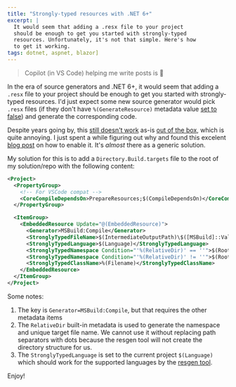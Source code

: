 ```yaml
---
title: "Strongly-typed resources with .NET 6+"
excerpt: |
  It would seem that adding a .resx file to your project 
  should be enough to get you started with strongly-typed 
  resources. Unfortunately, it's not that simple. Here's how
  to get it working.
tags: dotnet, aspnet, blazor]
---
```


> Copilot (in VS Code) helping me write posts is 🤯

In the era of source generators and .NET 6+, it would seem that adding a `.resx` file 
to your project should be enough to get you started with strongly-typed resources. 
I'd just expect some new source generator would pick `.resx` files (if they don't 
have `%(GenerateResource)` metadata value [set to false](https://github.com/dotnet/msbuild/blob/main/src/Tasks/Microsoft.Common.CurrentVersion.targets#L3327)) 
and generate the corresponding code. 

Despite years going by, this [still doesn't work](https://github.com/dotnet/msbuild/issues/4751) as-is [out of the box](https://github.com/dotnet/sdk/issues/94), which is 
quite annoying. I just spent a while figuring out why and found this excelent 
[blog post](https://www.paraesthesia.com/archive/2022/09/30/strongly-typed-resources-with-net-core/) on how to enable it.
It's *almost* there as a generic solution.

My solution for this is to add a `Directory.Build.targets` file to the root of my 
solution/repo with the following content:

```xml
<Project>
  <PropertyGroup>
    <!-- For VSCode compat -->
    <CoreCompileDependsOn>PrepareResources;$(CompileDependsOn)</CoreCompileDependsOn>
  </PropertyGroup>

  <ItemGroup>
    <EmbeddedResource Update="@(EmbeddedResource)">
      <Generator>MSBuild:Compile</Generator>
      <StronglyTypedFileName>$(IntermediateOutputPath)\$([MSBuild]::ValueOrDefault('%(RelativeDir)', '').Replace('\', '.').Replace('/', '.'))%(Filename).g$(DefaultLanguageSourceExtension)</StronglyTypedFileName>
      <StronglyTypedLanguage>$(Language)</StronglyTypedLanguage>
      <StronglyTypedNamespace Condition="'%(RelativeDir)' == ''">$(RootNamespace)</StronglyTypedNamespace>
      <StronglyTypedNamespace Condition="'%(RelativeDir)' != ''">$(RootNamespace).$([MSBuild]::ValueOrDefault('%(RelativeDir)', '').Replace('\', '.').Replace('/', '.').TrimEnd('.'))</StronglyTypedNamespace>
      <StronglyTypedClassName>%(Filename)</StronglyTypedClassName>
    </EmbeddedResource>
  </ItemGroup>
</Project>
```

Some notes:
1. The key is `Generator=MSBuild:Compile`, but that requires the other metadata items
2. The `RelativeDir` built-in metadata is used to generate the namespace and unique target 
   file name. We cannot use it without replacing path separators with dots because the 
   resgen tool will not create the directory structure for us.
3. The `StronglyTypedLanguage` is set to the current project `$(Language)` which should 
   work for the supported languages by the [resgen tool](https://learn.microsoft.com/en-us/dotnet/framework/tools/resgen-exe-resource-file-generator).


Enjoy!